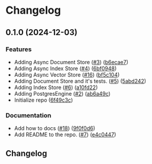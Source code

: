 # Changelog

## 0.1.0 (2024-12-03)


### Features

* Adding Async Document Store ([#3](https://github.com/googleapis/llama-index-cloud-sql-pg-python/issues/3)) ([b6ecae7](https://github.com/googleapis/llama-index-cloud-sql-pg-python/commit/b6ecae7cc96762dabc194582ba32bb25541fda7f))
* Adding Async Index Store ([#4](https://github.com/googleapis/llama-index-cloud-sql-pg-python/issues/4)) ([6bf0948](https://github.com/googleapis/llama-index-cloud-sql-pg-python/commit/6bf09488272328539c984174c6717f3142403d3e))
* Adding Async Vector Store ([#16](https://github.com/googleapis/llama-index-cloud-sql-pg-python/issues/16)) ([bf5c104](https://github.com/googleapis/llama-index-cloud-sql-pg-python/commit/bf5c104231ad0bea3318c1d272dd9048dab979d4))
* Adding Document Store and it's tests. ([#5](https://github.com/googleapis/llama-index-cloud-sql-pg-python/issues/5)) ([5abd242](https://github.com/googleapis/llama-index-cloud-sql-pg-python/commit/5abd2428f5291ef9d5fda7e9b07c39b437407034))
* Adding Index Store ([#6](https://github.com/googleapis/llama-index-cloud-sql-pg-python/issues/6)) ([a10fd22](https://github.com/googleapis/llama-index-cloud-sql-pg-python/commit/a10fd22dff96dc32816167465eae14b4edd8055b))
* Adding PostgresEngine ([#2](https://github.com/googleapis/llama-index-cloud-sql-pg-python/issues/2)) ([ab6a49c](https://github.com/googleapis/llama-index-cloud-sql-pg-python/commit/ab6a49c3b8a62373ee447c736e71fc06da5e19ec))
* Initialize repo ([6f49c3c](https://github.com/googleapis/llama-index-cloud-sql-pg-python/commit/6f49c3cd330e48e388fad43c04aca5d357409bc7))


### Documentation

* Add how to docs ([#18](https://github.com/googleapis/llama-index-cloud-sql-pg-python/issues/18)) ([9f0f0d6](https://github.com/googleapis/llama-index-cloud-sql-pg-python/commit/9f0f0d617d1331cc6eef846772b5b49c0c227b01))
* Add README to the repo. ([#7](https://github.com/googleapis/llama-index-cloud-sql-pg-python/issues/7)) ([e4c0447](https://github.com/googleapis/llama-index-cloud-sql-pg-python/commit/e4c04478884c703355e9fa7b02b5dd38be1b1ee2))

## Changelog
